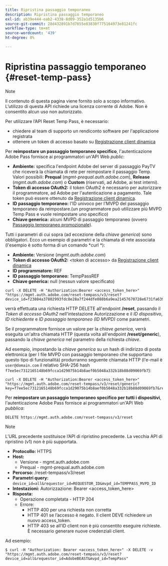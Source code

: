 ```yaml
---
title: Ripristina passaggio temporaneo
description: Ripristina passaggio temporaneo
exl-id: ab39e444-eab2-4338-8d09-352a1d5135b6
source-git-commit: 28d432891b7d7855e83830f775164973e81241fc
workflow-type: tm+mt
source-wordcount: '439'
ht-degree: 0%

---
```


# Ripristina passaggio temporaneo {#reset-temp-pass}

>[!NOTE]
>
>Il contenuto di questa pagina viene fornito solo a scopo informativo. L’utilizzo di questa API richiede una licenza corrente di Adobe. Non è consentito alcun uso non autorizzato.
>
>Per utilizzare l’API Reset Temp Pass, è necessario:
>- chiedere al team di supporto un rendiconto software per l&#39;applicazione registrata
>- ottenere un token di accesso basato su [Registrazione client dinamica](dynamic-client-registration.md)
> 

Per **reimpostare un passaggio temporaneo specifico**, l&#39;autenticazione Adobe Pass fornisce ai programmatori un&#39;API Web *public*:

- **Ambiente:** specifica l&#39;endpoint Adobe del server di passaggio PayTV che riceverà la chiamata di rete per reimpostare il passaggio Temp. Valori possibili: **Prequal** (*mgmt-prequal.auth.adobe.com*), **Release** (*mgmt.auth.adobe.com*) o **Custom** (riservati, ad Adobe, ai test interni).
- **Token di accesso OAuth2:** il token OAuth2 è necessario per autorizzare il programmatore, ad Adobe per l&#39;autenticazione a pagamento. Tale token può essere ottenuto da [Registrazione client dinamica](dynamic-client-registration.md).
- **ID passaggio temporaneo:** l&#39;ID univoco per l&#39;MVPD del passaggio temporaneo da reimpostare.(un programmatore può utilizzare più MVPD Temp Pass e vuole reimpostare uno specifico)
- **Chiave generica:** alcuni MVPD di passaggio temporaneo (ovvero [Passaggio temporaneo promozionale](promotional-temp-pass.md)).

Tutti i parametri di cui sopra (ad eccezione della *chiave generica*) sono obbligatori. Ecco un esempio di parametri e la chiamata di rete associata (l&#39;esempio è sotto forma di un comando *curl *):

- **Ambiente:** Versione (*mgmt.auth.adobe.com*)
- **Token di accesso OAuth2:** &lt;token di accesso> da [Registrazione client dinamica](dynamic-client-registration.md)
- **ID programmatore:** REF
- **ID passaggio temporaneo:** TempPassREF
- **Chiave generica:** null (nessun valore specificato)

```curl
curl -X DELETE -H "Authorization:Bearer <access_token_here>" "https://mgmt.auth.adobe.com/reset-tempass/v3/reset?device_id=f23804a37802993fdc8e28a7f244dfe088b6a9ea21457670728e6731fa639991&requestor_id=REF&mvpd_id=TempPassREF"
```

verrà effettuata una richiesta HTTP DELETE all&#39;endpoint **/reset**, passando il *Token di accesso OAuth2* nell&#39;intestazione Autorizzazione e il *ID dispositivo*, *ID richiedente* e *ID passaggio temporaneo (ID MVPD)* come parametri.

Se il programmatore fornisce un valore per la *chiave generica*, verrà eseguita un&#39;altra chiamata HTTP (questa volta all&#39;endpoint **/reset/generic**), passando la *chiave generica* nel parametro della richiesta *chiave*.

Ad esempio, impostando la *chiave generica* su un hash di indirizzo di posta elettronica (per
I file MVPD con passaggio temporaneo che supportano questo tipo di funzionalità) produrranno
seguente chiamata HTTP (l&#39;e-mail è `user@domain.com` il relativo SHA-256
hash `f7ee5ec7312165148b69fcca1d29075b14b8aef0b5048a332b18b88d09069fb7`):

```curl
curl -X DELETE -H "Authorization:Bearer <access_token_here>"
"https://mgmt.auth.adobe.com/reset-tempass/v3/reset/generic?key=f7ee5ec7312165148b69fcca1d29075b14b8aef0b5048a332b18b88d09069fb7&requestor_id=REF&mvpd_id=TempPassREF"
```


Per **reimpostare un passaggio temporaneo specifico per tutti i dispositivi**, l&#39;autenticazione Adobe Pass fornisce ai programmatori un&#39;API Web *pubblica*:

```url
DELETE https://mgmt.auth.adobe.com/reset-tempass/v3/reset
```

>[!NOTE]
>L’URL precedente sostituisce l’API di ripristino precedente. La vecchia API di ripristino (v1) non è più supportata.

- **Protocollo:** HTTPS
- **Host:**
   - Versione - mgmt.auth.adobe.com
   - Prequal - mgmt-prequal.auth.adobe.com
- **Percorso:** /reset-tempass/v3/reset
- **Parametri query:** `device_id=all&requestor_id=REQUESTOR_ID&mvpd_id=TEMPPASS_MVPD_ID`
- **Intestazioni:** Autorizzazione: Bearer &lt;access_token_here>
- **Risposta:**
   - Operazione completata - HTTP 204
   - Errore:
      - HTTP 400 per una richiesta non corretta
      - HTTP 401 se l’accesso è negato. Il client DEVE richiedere un nuovo access_token.
      - HTTP 403 se all’ID client non è più consentito eseguire richieste. È necessario generare nuove credenziali client.


Ad esempio:

```curl
$ curl -H "Authorization: Bearer <access_token_here>" -X DELETE -v "https://mgmt.auth.adobe.com/reset-tempass/v3/reset?device_id=all&requestor_id=AdobeBEAST&mvpd_id=TempPass"
```
